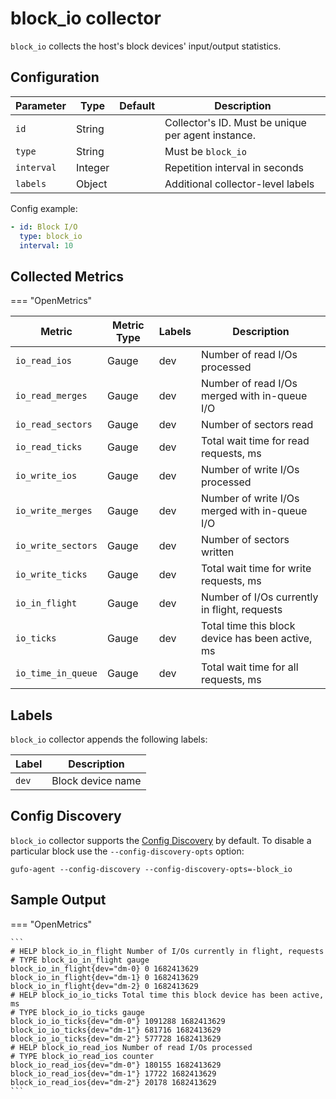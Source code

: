 # block_io collector

`block_io` collects the host's block devices' input/output statistics.

## Configuration

| Parameter  | Type    | Default | Description                                        |
| ---------- | ------- | ------- | -------------------------------------------------- |
| `id`       | String  |         | Collector's ID. Must be unique per agent instance. |
| `type`     | String  |         | Must be `block_io`                                 |
| `interval` | Integer |         | Repetition interval in seconds                     |
| `labels`   | Object  |         | Additional collector-level labels                  |

Config example:

``` yaml
- id: Block I/O
  type: block_io
  interval: 10
```

## Collected Metrics

=== "OpenMetrics"

  | Metric             | Metric Type | Labels | Description                                      |
  | ------------------ | ----------- | ------ | ------------------------------------------------ |
  | `io_read_ios`      | Gauge       | dev    | Number of read I/Os processed                    |
  | `io_read_merges`   | Gauge       | dev    | Number of read I/Os merged with in-queue I/O     |
  | `io_read_sectors`  | Gauge       | dev    | Number of sectors read                           |
  | `io_read_ticks`    | Gauge       | dev    | Total wait time for read requests, ms            |
  | `io_write_ios`     | Gauge       | dev    | Number of write I/Os processed                   |
  | `io_write_merges`  | Gauge       | dev    | Number of write I/Os merged with in-queue I/O    |
  | `io_write_sectors` | Gauge       | dev    | Number of sectors written                        |
  | `io_write_ticks`   | Gauge       | dev    | Total wait time for write requests, ms           |
  | `io_in_flight`     | Gauge       | dev    | Number of I/Os currently in flight, requests     |
  | `io_ticks`         | Gauge       | dev    | Total time this block device has been active, ms |
  | `io_time_in_queue` | Gauge       | dev    | Total wait time for all requests, ms             |

## Labels

`block_io` collector appends the following labels:

| Label | Description       |
| ----- | ----------------- |
| `dev` | Block device name |

## Config Discovery

`block_io` collector supports the [Config Discovery](../config_discovery.md) by default.
To disable a particular block use the `--config-discovery-opts` option:

``` shell
gufo-agent --config-discovery --config-discovery-opts=-block_io
```

## Sample Output

=== "OpenMetrics"

    ```
    # HELP block_io_in_flight Number of I/Os currently in flight, requests
    # TYPE block_io_in_flight gauge
    block_io_in_flight{dev="dm-0} 0 1682413629
    block_io_in_flight{dev="dm-1} 0 1682413629
    block_io_in_flight{dev="dm-2} 0 1682413629
    # HELP block_io_io_ticks Total time this block device has been active, ms
    # TYPE block_io_io_ticks gauge
    block_io_io_ticks{dev="dm-0"} 1091288 1682413629
    block_io_io_ticks{dev="dm-1"} 681716 1682413629
    block_io_io_ticks{dev="dm-2"} 577728 1682413629
    # HELP block_io_read_ios Number of read I/Os processed
    # TYPE block_io_read_ios counter
    block_io_read_ios{dev="dm-0"} 180155 1682413629
    block_io_read_ios{dev="dm-1"} 17722 1682413629
    block_io_read_ios{dev="dm-2"} 20178 1682413629
    ```